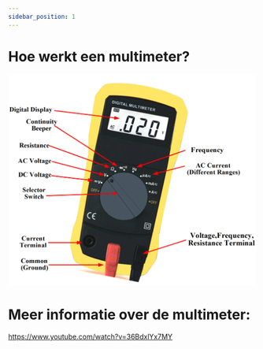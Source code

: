```yaml
---
sidebar_position: 1
---
```


# Hoe werkt een multimeter?

![multimeter](multimeter_iksnaperniksvan.png)

# Meer informatie over de multimeter:

https://www.youtube.com/watch?v=36BdxlYx7MY